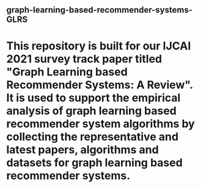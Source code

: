 ## graph-learning-based-recommender-systems-GLRS
# This repository is built for our IJCAI 2021 survey track paper titled "Graph Learning based Recommender Systems: A Review". It is used to support the empirical analysis of graph learning based recommender system algorithms by collecting the representative and latest papers, algorithms and datasets for graph learning based recommender systems.
